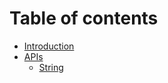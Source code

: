 # Table of contents

* [Introduction](README.md)
* [APIs](apis/README.md)
  * [String](apis/string.md)

